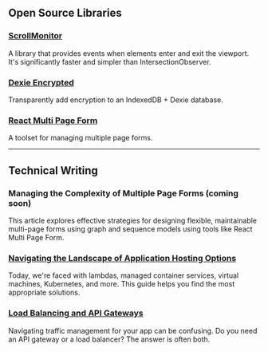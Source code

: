 ## Open Source Libraries

### [ScrollMonitor](https://github.com/stutrek/scrollmonitor)

A library that provides events when elements enter and exit the viewport. It's significantly faster and simpler than IntersectionObserver.

### [Dexie Encrypted](https://github.com/dfahlander/dexie-encrypted)

Transparently add encryption to an IndexedDB + Dexie database.

### [React Multi Page Form](https://stutrek.github.io/react-multi-page-form/)

A toolset for managing multiple page forms.

---

## Technical Writing

### Managing the Complexity of Multiple Page Forms (coming soon)

This article explores effective strategies for designing flexible, maintainable multi-page forms using graph and sequence models using tools like React Multi Page Form.

### [Navigating the Landscape of Application Hosting Options](https://www.eraser.io/decision-node/navigating-the-complex-landscape-of-application-hosting-options-a-guide-for-decision-makers)

Today, we're faced with lambdas, managed container services, virtual machines, Kubernetes, and more. This guide helps you find the most appropriate solutions.

### [Load Balancing and API Gateways](https://www.eraser.io/decision-node/load-balancing-and-api-gateways)

Navigating traffic management for your app can be confusing. Do you need an API gateway or a load balancer? The answer is often both.

